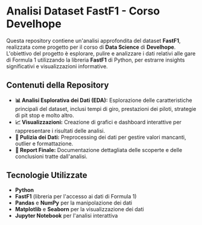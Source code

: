 # Analisi Dataset FastF1 - Corso Develhope

Questa repository contiene un'analisi approfondita del dataset **FastF1**, realizzata come progetto per il corso di **Data Science** di **Develhope**. L'obiettivo del progetto è esplorare, pulire e analizzare i dati relativi alle gare di Formula 1 utilizzando la libreria **FastF1** di Python, per estrarre insights significativi e visualizzazioni informative.

## Contenuti della Repository

- **📊 Analisi Esplorativa dei Dati (EDA):** Esplorazione delle caratteristiche principali del dataset, inclusi tempi di giro, prestazioni dei piloti, strategie di pit stop e molto altro.
- **📈 Visualizzazioni:** Creazione di grafici e dashboard interattive per rappresentare i risultati delle analisi.
- **🧹 Pulizia dei Dati:** Preprocessing dei dati per gestire valori mancanti, outlier e formattazione.
- **📝 Report Finale:** Documentazione dettagliata delle scoperte e delle conclusioni tratte dall'analisi.

## Tecnologie Utilizzate

- **Python**
- **FastF1** (libreria per l'accesso ai dati di Formula 1)
- **Pandas** e **NumPy** per la manipolazione dei dati
- **Matplotlib** e **Seaborn** per la visualizzazione dei dati
- **Jupyter Notebook** per l'analisi interattiva
